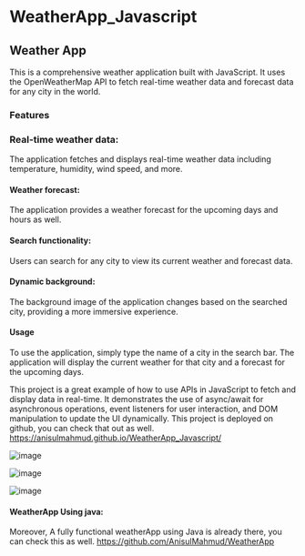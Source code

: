 # WeatherApp_Javascript

## Weather App
This is a comprehensive weather application built with JavaScript. It uses the OpenWeatherMap API to fetch real-time weather data and forecast data for any city in the world.

### Features
### Real-time weather data: 
The application fetches and displays real-time weather data including temperature, humidity, wind speed, and more.
#### Weather forecast: 
The application provides a weather forecast for the upcoming days and hours as well.
#### Search functionality: 
Users can search for any city to view its current weather and forecast data.
#### Dynamic background: 
The background image of the application changes based on the searched city, providing a more immersive experience.

#### Usage
To use the application, simply type the name of a city in the search bar. The application will display the current weather for that city and a forecast for the upcoming days.

This project is a great example of how to use APIs in JavaScript to fetch and display data in real-time. It demonstrates the use of async/await for asynchronous operations, event listeners for user interaction, and DOM manipulation to update the UI dynamically.
This project is deployed on github, you can check that out as well.
https://anisulmahmud.github.io/WeatherApp_Javascript/

![image](https://github.com/AnisulMahmud/WeatherApp_Javascript/assets/52384280/7ce24d64-e4c0-4ba6-860a-17a771d382b5)

![image](https://github.com/AnisulMahmud/WeatherApp_Javascript/assets/52384280/381a3816-dd4b-4986-89d0-a7e43bbf5505)

![image](https://github.com/AnisulMahmud/WeatherApp_Javascript/assets/52384280/6064b6b9-ec85-45cb-bcf4-e1815d12c767)

#### WeatherApp Using java: 
Moreover, A fully functional weatherApp using Java is already there, you can check this as well. https://github.com/AnisulMahmud/WeatherApp
